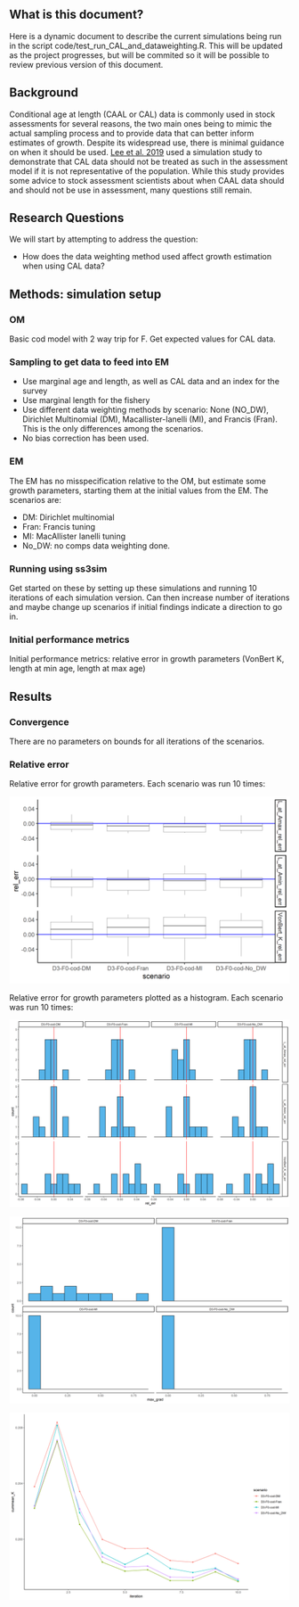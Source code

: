 
## What is this document?

Here is a dynamic document to describe the current simulations being run
in the script code/test\_run\_CAL\_and\_dataweighting.R. This will be updated as the project
progresses, but will be commited so it will be possible to review
previous version of this document.

## Background

Conditional age at length (CAAL or CAL) data is commonly used in stock
assessments for several reasons, the two main ones being to mimic the
actual sampling process and to provide data that can better inform
estimates of growth. Despite its widespread use, there is minimal
guidance on when it should be used. [Lee et
al. 2019](https://doi.org/10.1016/j.fishres.2019.04.007) used a
simulation study to demonstrate that CAL data should not be treated as
such in the assessment model if it is not representative of the
population. While this study provides some advice to stock assessment
scientists about when CAAL data should and should not be use in
assessment, many questions still remain.

## Research Questions

We will start by attempting to address the question:

  - How does the data weighting method used affect growth estimation when using CAL data?

## Methods: simulation setup

### OM

Basic cod model with 2 way trip for F. Get expected values for CAL data.

### Sampling to get data to feed into EM

  - Use marginal age and length, as well as CAL data and an index for the survey
  - Use marginal length for the fishery
  - Use different data weighting methods by scenario: None (NO_DW), Dirichlet Multinomial (DM), Macallister-Ianelli (MI), and Francis (Fran). This is the only differences among the scenarios.
  - No bias correction has been used.

### EM

The EM has no misspecification relative to the OM, but estimate some
growth parameters, starting them at the initial values from the EM. The 
scenarios are:

- DM: Dirichlet multinomial
- Fran: Francis tuning
- MI: MacAllister Ianelli tuning
- No_DW: no comps data weighting done.

### Running using ss3sim

Get started on these by setting up these simulations and running 10
iterations of each simulation version. Can then increase number of
iterations and maybe change up scenarios if initial findings indicate a
direction to go in.

### Initial performance metrics

Initial performance metrics: relative error in growth
parameters (VonBert K, length at min age, length at max age)

## Results

### Convergence

There are no parameters on bounds for all iterations of the scenarios.

### Relative error

Relative error for growth parameters. Each scenario was run 10 times:

![Relative error for growth parameters. Each scenario was run 10 times.](../results/plots/CAL_and_data_weight/growth_re_boxplot.png)

Relative error for growth parameters plotted as a histogram. Each scenario was run 10 times:

![Relative error for growth parameters plotted as a histogram. Each scenario was run 10 times.](../results/plots/CAL_and_data_weight/growth_re_hist.png)


![Max gradient by scenario. Note convergence issues with some Dirichlet Multinomial Scenarios.](../results/plots/CAL_and_data_weight/max_gradient_by_scen.png)

![Cumulative mean for each scenario for Von Bert K parameter.](../results/plots/CAL_and_data_weight/cummean_K.png)

<!-- It may be useful to add a few key graphics here and a key table summary.-->

<!-- If someone wants more details, they can look in the "results" folder to -->

<!-- explore whichever metrics they would like to.  -->

